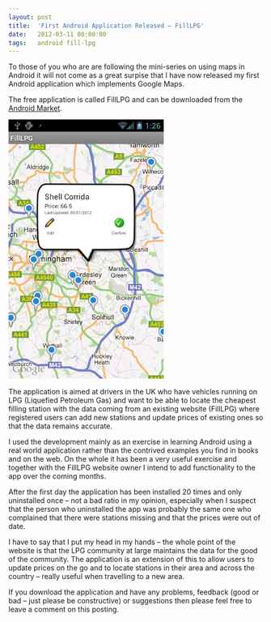 ```yaml
---
layout: post
title:  'First Android Application Released – FillLPG'
date:   2012-03-11 00:00:00
tags:   android fill-lpg
---
```

To those of you who are are following the mini-series on using maps in Android it will not come as a great surpise that I have now released my first Android application which implements Google Maps.
<!--more-->
The free application is called FillLPG and can be downloaded from the <a href='https://play.google.com/store/apps/details?id=com.onthefencedevelopment.fill_lpg' target='_blank'>Android Market</a>.

![fill lpg app](/assets/images/fill_lpg.png)

The application is aimed at drivers in the UK who have vehicles running on LPG (Liquefied Petroleum Gas) and want to be able to locate the cheapest filling station with the data coming from an existing website (FillLPG) where registered users can add new stations and update prices of existing ones so that the data remains accurate.

I used the development mainly as an exercise in learning Android using a real world application rather than the contrived examples you find in books and on the web. On the whole it has been a very useful exercise and together with the FillLPG website owner I intend to add functionality to the app over the coming months.

After the first day the application has been installed 20 times and only uninstalled once – not a bad ratio in my opinion, especially when I suspect that the person who uninstalled the app was probably the same one who complained that there were stations missing and that the prices were out of date.

I have to say that I put my head in my hands – the whole point of the website is that the LPG community at large maintains the data for the good of the community. The application is an extension of this to allow users to update prices on the go and to locate stations in their area and across the country – really useful when travelling to a new area.

If you download the application and have any problems, feedback (good or bad – just please be constructive) or suggestions then please feel free to leave a comment on this posting.